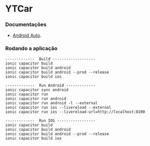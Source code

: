 # YTCar

### Documentações

 - [Android Auto]('https://github.com/yoyo770/cordova-carplay-android-auto').



### Rodando a aplicação

```
-------------  Build ------------------- 
ionic capacitor build
ionic capacitor build android
ionic capacitor build android --prod --release
ionic capacitor build ios

-------------  Run Android -------------
ionic capacitor sync android
ionic capacitor run
ionic capacitor run android
ionic capacitor run android -l --external
ionic capacitor run ios --livereload --external
ionic capacitor run ios --livereload-url=http://localhost:8100

-------------  Run IOS -----------------
ionic capacitor build
ionic capacitor build android
ionic capacitor build android --prod --release
ionic capacitor build ios
```
